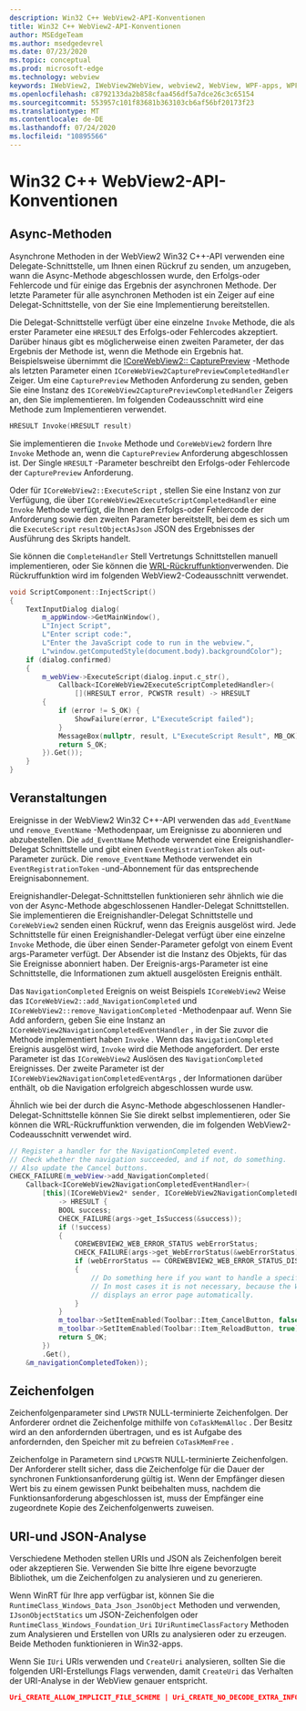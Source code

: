 ```yaml
---
description: Win32 C++ WebView2-API-Konventionen
title: Win32 C++ WebView2-API-Konventionen
author: MSEdgeTeam
ms.author: msedgedevrel
ms.date: 07/23/2020
ms.topic: conceptual
ms.prod: microsoft-edge
ms.technology: webview
keywords: IWebView2, IWebView2WebView, webview2, WebView, WPF-apps, WPF, Edge, ICoreWebView2, ICoreWebView2Host, Browser-Steuerelement, Edge-HTML
ms.openlocfilehash: c8792133da2b858cfaa456df5a7dce26c3c65154
ms.sourcegitcommit: 553957c101f83681b363103cb6af56bf20173f23
ms.translationtype: MT
ms.contentlocale: de-DE
ms.lasthandoff: 07/24/2020
ms.locfileid: "10895566"
---
```

# Win32 C++ WebView2-API-Konventionen  

## Async-Methoden  

Asynchrone Methoden in der WebView2 Win32 C++-API verwenden eine Delegate-Schnittstelle, um Ihnen einen Rückruf zu senden, um anzugeben, wann die Async-Methode abgeschlossen wurde, den Erfolgs-oder Fehlercode und für einige das Ergebnis der asynchronen Methode.  Der letzte Parameter für alle asynchronen Methoden ist ein Zeiger auf eine Delegat-Schnittstelle, von der Sie eine Implementierung bereitstellen.  

Die Delegat-Schnittstelle verfügt über eine einzelne `Invoke` Methode, die als erster Parameter eine `HRESULT` des Erfolgs-oder Fehlercodes akzeptiert.  Darüber hinaus gibt es möglicherweise einen zweiten Parameter, der das Ergebnis der Methode ist, wenn die Methode ein Ergebnis hat.  Beispielsweise übernimmt die [ICoreWebView2:: CapturePreview][Webview2ReferenceWin3209538Icorewebview2CapturePreview] -Methode als letzten Parameter einen `ICoreWebView2CapturePreviewCompletedHandler` Zeiger.  Um eine `CapturePreview` Methoden Anforderung zu senden, geben Sie eine Instanz des `ICoreWebView2CapturePreviewCompletedHandler` Zeigers an, den Sie implementieren.  Im folgenden Codeausschnitt wird eine Methode zum Implementieren verwendet.  

```cpp
HRESULT Invoke(HRESULT result)
```  

Sie implementieren die `Invoke` Methode und `CoreWebView2` fordern Ihre `Invoke` Methode an, wenn die `CapturePreview` Anforderung abgeschlossen ist.  Der Single `HRESULT` -Parameter beschreibt den Erfolgs-oder Fehlercode der `CapturePreview` Anforderung.  

Oder für `ICoreWebView2::ExecuteScript` , stellen Sie eine Instanz von zur Verfügung, die über `ICoreWebView2ExecuteScriptCompletedHandler` eine `Invoke` Methode verfügt, die Ihnen den Erfolgs-oder Fehlercode der Anforderung sowie den zweiten Parameter bereitstellt, bei dem es sich um die `ExecuteScript` `resultObjectAsJson` JSON des Ergebnisses der Ausführung des Skripts handelt.  

Sie können die `CompleteHandler` Stell Vertretungs Schnittstellen manuell implementieren, oder Sie können die [WRL-Rückruffunktion][CppCxWrlCallbackFunction]verwenden.  Die Rückruffunktion wird im folgenden WebView2-Codeausschnitt verwendet.  

```cpp
void ScriptComponent::InjectScript()
{
    TextInputDialog dialog(
        m_appWindow->GetMainWindow(),
        L"Inject Script",
        L"Enter script code:",
        L"Enter the JavaScript code to run in the webview.",
        L"window.getComputedStyle(document.body).backgroundColor");
    if (dialog.confirmed)
    {
        m_webView->ExecuteScript(dialog.input.c_str(),
            Callback<ICoreWebView2ExecuteScriptCompletedHandler>(
                [](HRESULT error, PCWSTR result) -> HRESULT
        {
            if (error != S_OK) {
                ShowFailure(error, L"ExecuteScript failed");
            }
            MessageBox(nullptr, result, L"ExecuteScript Result", MB_OK);
            return S_OK;
        }).Get());
    }
}
```  

## Veranstaltungen  

Ereignisse in der WebView2 Win32 C++-API verwenden das `add_EventName` und `remove_EventName` -Methodenpaar, um Ereignisse zu abonnieren und abzubestellen.  Die `add_EventName` Methode verwendet eine Ereignishandler-Delegat Schnittstelle und gibt einen `EventRegistrationToken` als out-Parameter zurück.  Die `remove_EventName` Methode verwendet ein `EventRegistrationToken` -und-Abonnement für das entsprechende Ereignisabonnement.  

Ereignishandler-Delegat-Schnittstellen funktionieren sehr ähnlich wie die von der Async-Methode abgeschlossenen Handler-Delegat Schnittstellen.  Sie implementieren die Ereignishandler-Delegat Schnittstelle und `CoreWebView2` senden einen Rückruf, wenn das Ereignis ausgelöst wird.  Jede Schnittstelle für einen Ereignishandler-Delegat verfügt über eine einzelne `Invoke` Methode, die über einen Sender-Parameter gefolgt von einem Event args-Parameter verfügt.  Der Absender ist die Instanz des Objekts, für das Sie Ereignisse abonniert haben.  Der Ereignis-args-Parameter ist eine Schnittstelle, die Informationen zum aktuell ausgelösten Ereignis enthält.  

Das `NavigationCompleted` Ereignis on weist Beispiels `ICoreWebView2` Weise das `ICoreWebView2::add_NavigationCompleted` und `ICoreWebView2::remove_NavigationCompleted` -Methodenpaar auf.  Wenn Sie Add anfordern, geben Sie eine Instanz an `ICoreWebView2NavigationCompletedEventHandler` , in der Sie zuvor die Methode implementiert haben `Invoke` .  Wenn das `NavigationCompleted` Ereignis ausgelöst wird, `Invoke` wird die Methode angefordert.  Der erste Parameter ist das `ICoreWebView2` Auslösen des `NavigationCompleted` Ereignisses.  Der zweite Parameter ist der `ICoreWebView2NavigationCompletedEventArgs` , der Informationen darüber enthält, ob die Navigation erfolgreich abgeschlossen wurde usw.  

Ähnlich wie bei der durch die Async-Methode abgeschlossenen Handler-Delegat-Schnittstelle können Sie Sie direkt selbst implementieren, oder Sie können die WRL-Rückruffunktion verwenden, die im folgenden WebView2-Codeausschnitt verwendet wird.  

```cpp
// Register a handler for the NavigationCompleted event.
// Check whether the navigation succeeded, and if not, do something.
// Also update the Cancel buttons.
CHECK_FAILURE(m_webView->add_NavigationCompleted(
    Callback<ICoreWebView2NavigationCompletedEventHandler>(
        [this](ICoreWebView2* sender, ICoreWebView2NavigationCompletedEventArgs* args)
            -> HRESULT {
            BOOL success;
            CHECK_FAILURE(args->get_IsSuccess(&success));
            if (!success)
            {
                COREWEBVIEW2_WEB_ERROR_STATUS webErrorStatus;
                CHECK_FAILURE(args->get_WebErrorStatus(&webErrorStatus));
                if (webErrorStatus == COREWEBVIEW2_WEB_ERROR_STATUS_DISCONNECTED)
                {
                    // Do something here if you want to handle a specific error case.
                    // In most cases it is not necessary, because the WebView
                    // displays an error page automatically.
                }
            }
            m_toolbar->SetItemEnabled(Toolbar::Item_CancelButton, false);
            m_toolbar->SetItemEnabled(Toolbar::Item_ReloadButton, true);
            return S_OK;
        })
        .Get(),
    &m_navigationCompletedToken));
```  

## Zeichenfolgen  

Zeichenfolgenparameter sind `LPWSTR` NULL-terminierte Zeichenfolgen.  Der Anforderer ordnet die Zeichenfolge mithilfe von `CoTaskMemAlloc` .  Der Besitz wird an den anfordernden übertragen, und es ist Aufgabe des anfordernden, den Speicher mit zu befreien `CoTaskMemFree` .  

Zeichenfolge in Parametern sind `LPCWSTR` NULL-terminierte Zeichenfolgen.  Der Anforderer stellt sicher, dass die Zeichenfolge für die Dauer der synchronen Funktionsanforderung gültig ist.  Wenn der Empfänger diesen Wert bis zu einem gewissen Punkt beibehalten muss, nachdem die Funktionsanforderung abgeschlossen ist, muss der Empfänger eine zugeordnete Kopie des Zeichenfolgenwerts zuweisen.  

## URI-und JSON-Analyse  

Verschiedene Methoden stellen URIs und JSON als Zeichenfolgen bereit oder akzeptieren Sie.  Verwenden Sie bitte Ihre eigene bevorzugte Bibliothek, um die Zeichenfolgen zu analysieren und zu generieren.  

Wenn WinRT für Ihre app verfügbar ist, können Sie die `RuntimeClass_Windows_Data_Json_JsonObject` Methoden und verwenden, `IJsonObjectStatics` um JSON-Zeichenfolgen oder `RuntimeClass_Windows_Foundation_Uri` `IUriRuntimeClassFactory` Methoden zum Analysieren und Erstellen von URIs zu analysieren oder zu erzeugen.  Beide Methoden funktionieren in Win32-apps.  

Wenn Sie `IUri` URIs verwenden und `CreateUri` analysieren, sollten Sie die folgenden URI-Erstellungs Flags verwenden, damit `CreateUri` das Verhalten der URI-Analyse in der WebView genauer entspricht.  

```json
Uri_CREATE_ALLOW_IMPLICIT_FILE_SCHEME | Uri_CREATE_NO_DECODE_EXTRA_INFO
```  

<!-- links -->  

[Webview2ReferenceWin3209538Icorewebview2CapturePreview]: ../reference/win32/0-9-538/icorewebview2.md#capturepreview "CapturePreview-Interface-ICoreWebView2 | Microsoft docs"  

[CppCxWrlCallbackFunction]: /cpp/cppcx/wrl/callback-function-wrl "Callback-Funktion (WRL) | Microsoft docs"  

